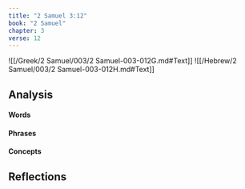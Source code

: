 ```yaml
---
title: "2 Samuel 3:12"
book: "2 Samuel"
chapter: 3
verse: 12
---
```

![[/Greek/2 Samuel/003/2 Samuel-003-012G.md#Text]]
![[/Hebrew/2 Samuel/003/2 Samuel-003-012H.md#Text]]

## Analysis

#### Words

#### Phrases

#### Concepts

## Reflections
